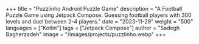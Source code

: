 +++
title = "Puzzlinho Android Puzzle Game"
description = "A Football Puzzle Game using Jetpack Compose. Guessing football players with 300 levels and duel between 2-4 players."
date = "2023-11-29"
weight = "500"
languages = ["Kotlin"]
tags = ["Jetpack Compose"]
author = "Sadegh Bagherzadeh"
image = "/images/projects/puzzlinho.webp"
+++

